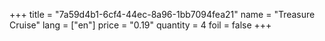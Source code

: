 +++
title = "7a59d4b1-6cf4-44ec-8a96-1bb7094fea21"
name = "Treasure Cruise"
lang = ["en"]
price = "0.19"
quantity = 4
foil = false
+++
